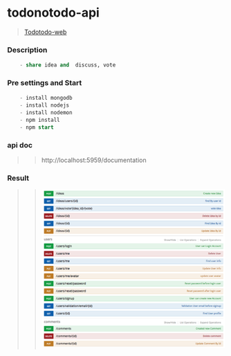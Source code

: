 # todonotodo-api

> [Todotodo-web](https://github.com/Gavinkim/todonotodo-web)

### Description
`````sql
    - share idea and  discuss, vote
`````

### Pre settings and Start
```sql
    - install mongodb
    - install nodejs
    - install nodemon
    - npm install
    - npm start
```

### api doc

> > http://localhost:5959/documentation 

### Result

> > ![Alt text](./docs/result.png)